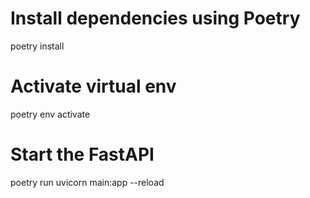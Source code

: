 # Install dependencies using Poetry
poetry install

# Activate virtual env
poetry env activate

# Start the FastAPI
poetry run uvicorn main:app --reload